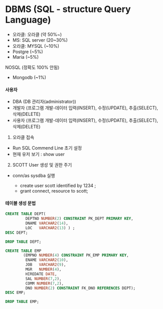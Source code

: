 DBMS (SQL - structure Query Language)
=====

- 오라클: 오라클 (약 50%~)
- MS: SQL server (20~30%)
- 오라클: MYSQL (~10%)
- Postgre (~5%)
- Maria (~5%)

NOSQL (정확도 100% 안됨)
- Mongodb (~1%)

#### 사용자
- DBA (DB 관리자(administrator))
- 개발자 (프로그램 개발-데이터 입력(INSERT), 수정(UPDATE), 추출(SELECT), 삭제(DELETE)
- 사용자 (프로그램 개발-데이터 입력(INSERT), 수정(UPDATE), 추출(SELECT), 삭제(DELETE)



1. 오라클 접속 
- Run SQL Commend Line 초기 설정
- 현재 유저 보기 : show user

2. SCOTT User 생성 및 권한 주기
- conn/as sysdba 실행

  - create user scott identified by 1234 ;
  - grant connect, resource to scott;


#### 테이블 생성 문법
``` sql
CREATE TABLE DEPT(
         DEPTNO NUMBER(2) CONSTRAINT PK_DEPT PRIMARY KEY, 	
         DNAME VARCHAR2(14), 								
         LOC   VARCHAR2(13) ) ;
DESC DEPT;

DROP TABLE DEPT;

CREATE TABLE EMP
        (EMPNO NUMBER(4) CONSTRAINT PK_EMP PRIMARY KEY, 
         ENAME VARCHAR2(10), 								
         JOB   VARCHAR2(9),  								
         MGR   NUMBER(4), 									
         HIREDATE DATE, 									
         SAL NUMBER(7,2), 									
         COMM NUMBER(7,2), 									
         DNO NUMBER(2) CONSTRAINT FK_DNO REFERENCES DEPT);
DESC EMP;

DROP TABLE EMP;
```
